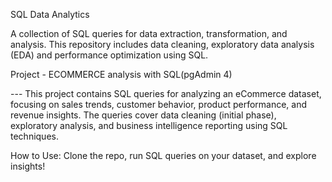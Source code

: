 SQL Data Analytics

A collection of SQL queries for data extraction, transformation, and analysis. This repository includes data cleaning, exploratory data analysis (EDA) and performance optimization using SQL.


Project - ECOMMERCE analysis with SQL(pgAdmin 4)

--- This project contains SQL queries for analyzing an eCommerce dataset, focusing on sales trends, customer behavior, product performance, and revenue insights. The queries cover data cleaning (initial phase), exploratory analysis, and business intelligence reporting using SQL techniques.

How to Use: Clone the repo, run SQL queries on your dataset, and explore insights!

